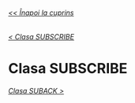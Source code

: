 ###### [<< Înapoi la cuprins](../Cuprins.md)
###### [< Clasa SUBSCRIBE](13.%20SUBSCRIBE.md)
# Clasa SUBSCRIBE
###### [Clasa SUBACK >](15.%20SUBACK.md)


